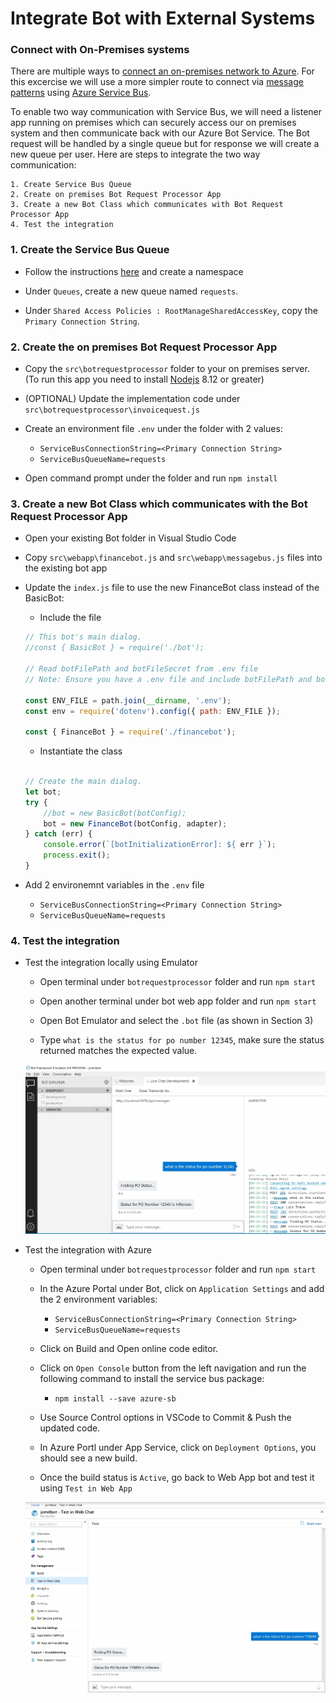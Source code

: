 # Integrate Bot with External Systems


### Connect with On-Premises systems

There are multiple ways to [connect an on-premises network to Azure](https://docs.microsoft.com/en-us/azure/architecture/reference-architectures/hybrid-networking/). For this excercise we will use a more simpler route to connect via [message patterns](https://docs.microsoft.com/en-us/azure/architecture/patterns/category/messaging) using [Azure Service Bus](https://docs.microsoft.com/en-us/azure/service-bus-messaging/service-bus-messaging-overview).

To enable two way communication with Service Bus, we will need a listener app running on premises which can securely access our on premises system and then communicate back with our Azure Bot Service. The Bot request will be handled by a single queue but for response we will create a new queue per user. Here are steps to integrate the two way communication:

    1. Create Service Bus Queue
    2. Create on premises Bot Request Processor App
    3. Create a new Bot Class which communicates with Bot Request Processor App
    4. Test the integration  

### 1. Create the Service Bus Queue

- Follow the instructions [here](https://docs.microsoft.com/en-us/azure/service-bus-messaging/service-bus-dotnet-get-started-with-queues#1-create-a-namespace-using-the-azure-portal) and create a namespace

- Under `Queues`, create a new queue named `requests`.

- Under `Shared Access Policies : RootManageSharedAccessKey`, copy the `Primary Connection String`.

### 2. Create the on premises Bot Request Processor App

- Copy the `src\botrequestprocessor` folder to your on premises server. (To run this app you need to install [Nodejs](https://nodejs.org/en/) 8.12 or greater)

- (OPTIONAL) Update the implementation code under `src\botrequestprocessor\invoicequest.js`

- Create an environment file `.env` under the folder with 2 values:

    - `ServiceBusConnectionString=<Primary Connection String>`
    - `ServiceBusQueueName=requests`

- Open command prompt under the folder and run `npm install`

### 3. Create a new Bot Class which communicates with the Bot Request Processor App

- Open your existing Bot folder in Visual Studio Code

- Copy `src\webapp\financebot.js` and `src\webapp\messagebus.js` files into the existing bot app

- Update the `index.js` file to use the new FinanceBot class instead of the BasicBot:


    - Include the file 

    ```javascript
    // This bot's main dialog.
    //const { BasicBot } = require('./bot');

    // Read botFilePath and botFileSecret from .env file
    // Note: Ensure you have a .env file and include botFilePath and botFileSecret.
    
    const ENV_FILE = path.join(__dirname, '.env');
    const env = require('dotenv').config({ path: ENV_FILE });

    const { FinanceBot } = require('./financebot');
    ```

    - Instantiate the class
    
    ```javascript

    // Create the main dialog.
    let bot;
    try {
        //bot = new BasicBot(botConfig);
        bot = new FinanceBot(botConfig, adapter);
    } catch (err) {
        console.error(`[botInitializationError]: ${ err }`);
        process.exit();
    }

    ```

- Add 2 environemnt variables in the `.env` file

    - `ServiceBusConnectionString=<Primary Connection String>`
    - `ServiceBusQueueName=requests`

### 4. Test the integration  

- Test the integration locally using Emulator

    - Open terminal under `botrequestprocessor` folder and run `npm start`

    - Open another terminal under bot web app folder and run `npm start`

    - Open Bot Emulator and select the `.bot` file (as shown in Section 3)

    - Type `what is the status for po number 12345`, make sure the status returned matches the expected value.

    ![Bot Emulator](https://raw.githubusercontent.com/jomit/BotWorkshop/master/images/4-1.png)

- Test the integration with Azure

    - Open terminal under `botrequestprocessor` folder and run `npm start`

    - In the Azure Portal under Bot, click on `Application Settings` and add the 2 environment variables:

        - `ServiceBusConnectionString=<Primary Connection String>`
        - `ServiceBusQueueName=requests`

    - Click on Build and Open online code editor.

    - Click on `Open Console` button from the left navigation and run the following command to install the service bus package:

        - `npm install --save azure-sb`

    - Use Source Control options in VSCode to Commit & Push the updated code.

    - In Azure Portl under App Service, click on `Deployment Options`, you should see a new build.

    - Once the build status is `Active`, go back to Web App bot and test it using `Test in Web App`

    ![Azure Bot Service](https://raw.githubusercontent.com/jomit/BotWorkshop/master/images/4-2.png)